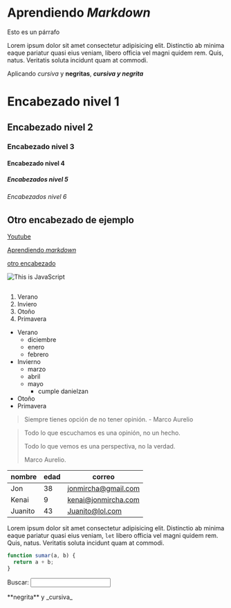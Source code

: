 # Aprendiendo _Markdown_

Esto es un párrafo

Lorem ipsum dolor sit amet consectetur adipisicing elit. Distinctio ab minima eaque pariatur quasi eius veniam, libero officia vel magni quidem rem. Quis, natus. Veritatis soluta incidunt quam at commodi.

Aplicando _cursiva_ y **negritas**, **_cursiva y negrita_**

# Encabezado nivel 1

## Encabezado nivel 2

### Encabezado nivel 3

#### Encabezado nivel 4

##### Encabezados nivel 5

###### Encabezados nivel 6

## Otro encabezado de ejemplo

[Youtube](https://youtube.com/jonmircha)

[Aprendiendo _markdown_](#aprendiendo-markdown)

[otro encabezado](#otro-encabezado-de-ejemplo)

<!-- con el signo de exclamación lo mandamos a llamar para la página de lo contrario iria hacia la url -->

![This is JavaScript](https://jonmircha.com/img/blog/this-is-javascript.jpg)

## <!-- hr: -->

1. Verano
1. Inviero
1. Otoño
1. Primavera

- Verano
  - diciembre
  - enero
  - febrero
- Invierno
  - marzo
  - abril
  - mayo
    - cumple danielzan
- Otoño
- Primavera

> Siempre tienes opción de no tener opinión. - Marco Aurelio

> Todo lo que escuchamos es una opinión, no un hecho.
>
> Todo lo que vemos es una perspectiva, no la verdad.
>
> Marco Aurelio.

| nombre  | edad | correo              |
| ------- | ---- | ------------------- |
| Jon     | 38   | jonmircha@gmail.com |
| Kenai   | 9    | kenai@jonmircha.com |
| Juanito | 43   | Juanito@lol.com     |

Lorem ipsum dolor sit amet consectetur adipisicing elit. Distinctio ab minima eaque pariatur quasi eius veniam, `let` libero officia vel magni quidem rem. Quis, natus. Veritatis soluta incidunt quam at commodi.

```js
function sumar(a, b) {
  return a + b;
}
```

<form>
<label for="q">Buscar:</label> 
<input type="search" name="q" id="q"> 
</form>

\*\*negrita\*\* y \_cursiva\_
